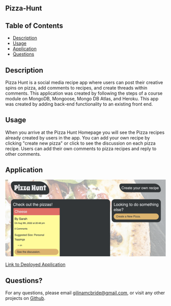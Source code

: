 ## Pizza-Hunt

## Table of Contents

- [Description](#description)
- [Usage](#usage)
- [Application](#application)
- [Questions](#questions)

## Description

Pizza Hunt is a social media recipe app where users can post their creative spins on pizza, add comments to recipes, and create threads within comments. This application was created by following the steps of a course module on MongoDB, Mongoose, Mongo DB Atlas, and Heroku. This app was created by adding back-end functionality to an existing front end.

## Usage

When you arrive at the Pizza Hunt Homepage you will see the Pizza recipes already created by users in the app. You can add your own recipe by clicking "create new pizza" or click to see the discussion on each pizza recipe. Users can add their own comments to pizza recipes and reply to other comments.

## Application

![screenshot](/public/assets/images/screenshot.png)

[Link to Deployed Application](https://afternoon-refuge-56251.herokuapp.com/)

## Questions?

For any questions, please email gilinamcbride@gmail.com, or visit any other projects on [Github](github.com/gilinamcbride).
